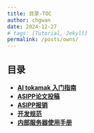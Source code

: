 ```yaml
---
title: 目录-TOC
author: chgwan
date: 2024-12-27
# tags: [Tutorial, Jekyll]
permalink: /posts/owns/
---
```

## 目录
- **[AI tokamak 入门指南](AI-tokamak-tutorial)**
- **[ASIPP论文投稿](paper-sub-procedure)**
- **[ASIPP报销](paper-sub-procedure)**
- **[开发规范](development-styles)**
- **[内部服务器使用手册](Internal-Servers-Tutorial)**